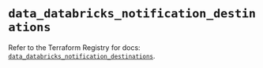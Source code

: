 # `data_databricks_notification_destinations`

Refer to the Terraform Registry for docs: [`data_databricks_notification_destinations`](https://registry.terraform.io/providers/databricks/databricks/1.57.0/docs/data-sources/notification_destinations).

